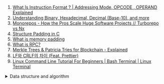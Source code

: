 1. [What Is Instruction Format ? | Addressing Mode, OPCODE , OPERAND Explained](https://youtu.be/jTa0w-MxFJE)
1. [Understanding Binary, Hexadecimal, Decimal (Base-10), and more](https://youtu.be/ZL-LhaaMTTE)
1. [Monorepos - How the Pros Scale Huge Software Projects // Turborepo vs Nx](https://youtu.be/9iU_IE6vnJ8)
1. [Structure Padding in C](https://youtu.be/aROgtACPjjg)
1. [What is memory padding](https://youtu.be/8wHoI-6R0CQ)
1. [What is RPC?](https://youtu.be/MdaGuP6-bKs)
1. [Merkle Trees & Patricia Tries for Blockchain - Explained](https://youtu.be/QlawpoK4g5A)
1. [LF와 CRLF의 차이 (Feat. Prettier)](https://velog.io/@jakeseo_me/LF%EC%99%80-CRLF%EC%9D%98-%EC%B0%A8%EC%9D%B4-Feat.-Prettier)
1. [Linux Command Line Tutorial For Beginners | Bash Terminal | Linux Terminal](https://youtube.com/playlist?list=PLS1QulWo1RIb9WVQGJ_vh-RQusbZgO_As)

<details>
<summary>Data structure and algorithm</summary>

1. [Binary Search Tree - Beau teaches JavaScript](https://youtu.be/5cU1ILGy6dM)
</details>
